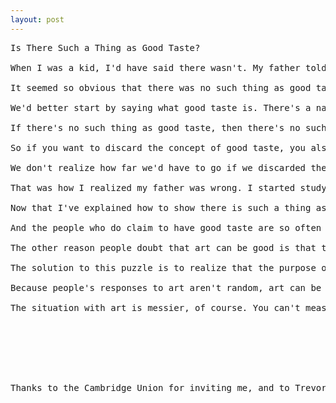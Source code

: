 ```yaml
---
layout: post
---
```


<pre class="col">
Is There Such a Thing as Good Taste?

When I was a kid, I'd have said there wasn't. My father told me so. Some people like some things, and other people like other things, and who's to say who's right?

It seemed so obvious that there was no such thing as good taste that it was only through indirect evidence that I realized my father was wrong. And that's what I'm going to give you here: a proof by reductio ad absurdum. If we start from the premise that there's no such thing as good taste, we end up with conclusions that are obviously false, and therefore the premise must be wrong.

We'd better start by saying what good taste is. There's a narrow sense in which it refers to aesthetic judgements and a broader one in which it refers to preferences of any kind. The strongest proof would be to show that taste exists in the narrowest sense, so I'm going to talk about taste in art. You have better taste than me if the art you like is better than the art I like.

If there's no such thing as good taste, then there's no such thing as good art. Because if there is such a thing as good art, it's easy to tell which of two people has better taste. Show them a lot of works by artists they've never seen before and ask them to choose the best, and whoever chooses the better art has better taste.

So if you want to discard the concept of good taste, you also have to discard the concept of good art. And that means you have to discard the possibility of people being good at making it. Which means there's no way for artists to be good at their jobs. And not just visual artists, but anyone who is in any sense an artist. You can't have good actors, or novelists, or composers, or dancers either. You can have popular novelists, but not good ones.

We don't realize how far we'd have to go if we discarded the concept of good taste, because we don't even debate the most obvious cases. But it doesn't just mean we can't say which of two famous painters is better. It means we can't say that any painter is better than a randomly chosen eight year old.

That was how I realized my father was wrong. I started studying painting. And it was just like other kinds of work I'd done: you could do it well, or badly, and if you tried hard, you could get better at it. And it was obvious that Leonardo and Bellini were much better at it than me. That gap between us was not imaginary. They were so good. And if they could be good, then art could be good, and there was such a thing as good taste after all.

Now that I've explained how to show there is such a thing as good taste, I should also explain why people think there isn't. There are two reasons. One is that there's always so much disagreement about taste. Most people's response to art is a tangle of unexamined impulses. Is the artist famous? Is the subject attractive? Is this the sort of art they're supposed to like? Is it hanging in a famous museum, or reproduced in a big, expensive book? In practice most people's response to art is dominated by such extraneous factors.

And the people who do claim to have good taste are so often mistaken. The paintings admired by the so-called experts in one generation are often so different from those admired a few generations later. It's easy to conclude there's nothing real there at all. It's only when you isolate this force, for example by trying to paint and comparing your work to Bellini's, that you can see that it does in fact exist.

The other reason people doubt that art can be good is that there doesn't seem to be any room in the art for this goodness. The argument goes like this. Imagine several people looking at a work of art and judging how good it is. If being good art really is a property of objects, it should be in the object somehow. But it doesn't seem to be; it seems to be something happening in the heads of each of the observers. And if they disagree, how do you choose between them?

The solution to this puzzle is to realize that the purpose of art is to work on its human audience, and humans have a lot in common. And to the extent the things an object acts upon respond in the same way, that's arguably what it means for the object to have the corresponding property. If everything a particle interacts with behaves as if the particle had a mass of m, then it has a mass of m. So the distinction between "objective" and "subjective" is not binary, but a matter of degree, depending on how much the subjects have in common. Particles interacting with one another are at one pole, but people interacting with art are not all the way at the other; their reactions aren't random.

Because people's responses to art aren't random, art can be designed to operate on people, and be good or bad depending on how effectively it does so. Much as a vaccine can be. If someone were talking about the ability of a vaccine to confer immunity, it would seem very frivolous to object that conferring immunity wasn't really a property of vaccines, because acquiring immunity is something that happens in the immune system of each individual person. Sure, people's immune systems vary, and a vaccine that worked on one might not work on another, but that doesn't make it meaningless to talk about the effectiveness of a vaccine.

The situation with art is messier, of course. You can't measure effectiveness by simply taking a vote, as you do with vaccines. You have to imagine the responses of subjects with a deep knowledge of art, and enough clarity of mind to be able to ignore extraneous influences like the fame of the artist. And even then you'd still see some disagreement. People do vary, and judging art is hard, especially recent art. There is definitely not a total order either of works or of people's ability to judge them. But there is equally definitely a partial order of both. So while it's not possible to have perfect taste, it is possible to have good taste.







Thanks to the Cambridge Union for inviting me, and to Trevor Blackwell, Jessica Livingston, and Robert Morris for reading drafts of this.
</pre>
